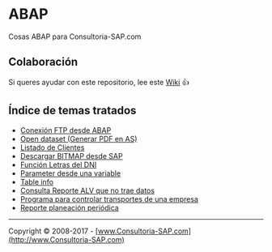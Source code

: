 # ABAP
Cosas ABAP para Consultoria-SAP.com

## Colaboración 
Si queres ayudar con este repositorio, lee este [Wiki](https://github.com/SidVal/ABAP/wiki) :+1:

## Índice de temas tratados

* [Conexión FTP desde ABAP](https://github.com/SidVal/ABAP/tree/master/FTP)
* [Open dataset (Generar PDF en AS)](https://github.com/SidVal/ABAP/tree/master/OTF-TO-PDF)
* [Listado de Clientes](https://github.com/SidVal/ABAP/tree/master/LISTADO-CLIENTES)
* [Descargar BITMAP desde SAP](https://github.com/SidVal/ABAP/tree/master/Download-BITMAP-from-SAP)
* [Función Letras del DNI](https://github.com/SidVal/ABAP/blob/master/letras-dni/)
* [Parameter desde una variable](https://github.com/SidVal/ABAP/tree/master/parameter-desde-una-variable)
* [Table info](https://github.com/SidVal/ABAP/tree/master/TABLE-INFO)
* [Consulta Reporte ALV que no trae datos](https://github.com/SidVal/ABAP/tree/master/Reporte-ALV)
* [Programa para controlar transportes de una empresa](https://github.com/SidVal/ABAP/tree/master/control-transporte-empresa)
* [Reporte planeación periódica](https://github.com/SidVal/ABAP/tree/master/reporte-planeacion-periodica)


***
Copyright © 2008-2017 - [www.Consultoria-SAP.com](http://www.Consultoria-SAP.com)

